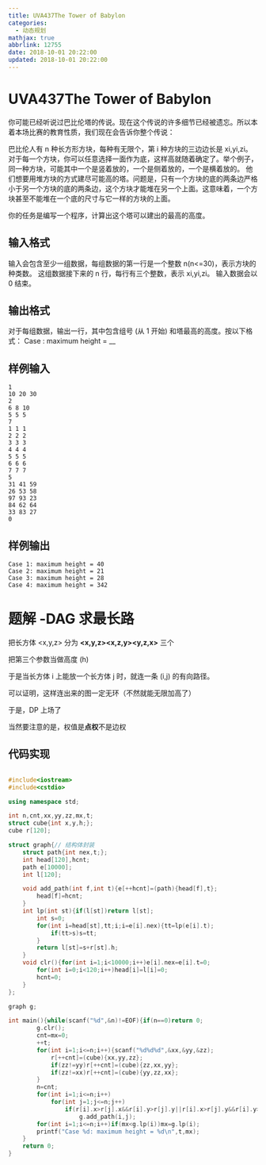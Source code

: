 ```yaml
---
title: UVA437The Tower of Babylon
categories:
  - 动态规划
mathjax: true
abbrlink: 12755
date: 2018-10-01 20:22:00
updated: 2018-10-01 20:22:00
---
```

# UVA437The Tower of Babylon

你可能已经听说过巴比伦塔的传说。现在这个传说的许多细节已经被遗忘。所以本着本场比赛的教育性质，我们现在会告诉你整个传说：

巴比伦人有 n 种长方形方块，每种有无限个，第 i 种方块的三边边长是 xi,yi,zi。对于每一个方块，你可以任意选择一面作为底，这样高就随着确定了。举个例子，同一种方块，可能其中一个是竖着放的，一个是侧着放的，一个是横着放的。
他们想要用堆方块的方式建尽可能高的塔。问题是，只有一个方块的底的两条边严格小于另一个方块的底的两条边，这个方块才能堆在另一个上面。这意味着，一个方块甚至不能堆在一个底的尺寸与它一样的方块的上面。<!--more-->

你的任务是编写一个程序，计算出这个塔可以建出的最高的高度。

## 输入格式

输入会包含至少一组数据，每组数据的第一行是一个整数 n(n<=30)，表示方块的种类数。 这组数据接下来的 n 行，每行有三个整数，表示 xi,yi,zi。 输入数据会以 0 结束。

## 输出格式

对于每组数据，输出一行，其中包含组号 (从 1 开始) 和塔最高的高度。按以下格式： Case : maximum height = __

## 样例输入
```
1
10 20 30
2
6 8 10
5 5 5
7
1 1 1
2 2 2
3 3 3
4 4 4
5 5 5
6 6 6
7 7 7
5
31 41 59
26 53 58
97 93 23
84 62 64
33 83 27
0
```

## 样例输出
```
Case 1: maximum height = 40
Case 2: maximum height = 21
Case 3: maximum height = 28
Case 4: maximum height = 342
```

# 题解 -DAG 求最长路

把长方体 <x,y,z> 分为 **<x,y,z><x,z,y><y,z,x>** 三个

把第三个参数当做高度 (h)

于是当长方体 i 上能放一个长方体 j 时，就连一条 (i,j) 的有向路径。

可以证明，这样连出来的图一定无环（不然就能无限加高了）

于是，DP 上场了

当然要注意的是，权值是**点权**不是边权

## 代码实现

```cpp

#include<iostream>
#include<cstdio>

using namespace std;

int n,cnt,xx,yy,zz,mx,t;
struct cube{int x,y,h;};
cube r[120];

struct graph{// 结构体封装
    struct path{int nex,t;};
    int head[120],hcnt;
    path e[10000];
    int l[120];

    void add_path(int f,int t){e[++hcnt]=(path){head[f],t};
        head[f]=hcnt;
    }
    int lp(int st){if(l[st])return l[st];
        int s=0;
        for(int i=head[st],tt;i;i=e[i].nex){tt=lp(e[i].t);
            if(tt>s)s=tt;
        }
        return l[st]=s+r[st].h;
    }
    void clr(){for(int i=1;i<10000;i++)e[i].nex=e[i].t=0;
        for(int i=0;i<120;i++)head[i]=l[i]=0;
        hcnt=0;
    }
};

graph g;

int main(){while(scanf("%d",&n)!=EOF){if(n==0)return 0;
        g.clr();
        cnt=mx=0;
        ++t;
        for(int i=1;i<=n;i++){scanf("%d%d%d",&xx,&yy,&zz);
	        r[++cnt]=(cube){xx,yy,zz};
    	    if(zz!=yy)r[++cnt]=(cube){zz,xx,yy};
        	if(zz!=xx)r[++cnt]=(cube){yy,zz,xx};
		}
        n=cnt;
        for(int i=1;i<=n;i++)
            for(int j=1;j<=n;j++)
                if(r[i].x>r[j].x&&r[i].y>r[j].y||r[i].x>r[j].y&&r[i].y>r[j].x)
					g.add_path(i,j);
        for(int i=1;i<=n;i++)if(mx<g.lp(i))mx=g.lp(i);
        printf("Case %d: maximum height = %d\n",t,mx);
    }
    return 0;
}

```
